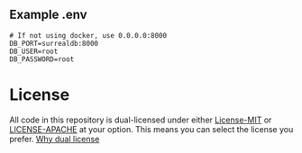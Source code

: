## Example .env
``` 
# If not using docker, use 0.0.0.0:8000
DB_PORT=surrealdb:8000
DB_USER=root
DB_PASSWORD=root
```

# License
All code in this repository is dual-licensed under either [License-MIT](./LICENSE-MIT) or [LICENSE-APACHE](./LICENSE-Apache) at your option. This means you can select the license you prefer. [Why dual license](https://github.com/bevyengine/bevy/issues/2373)
